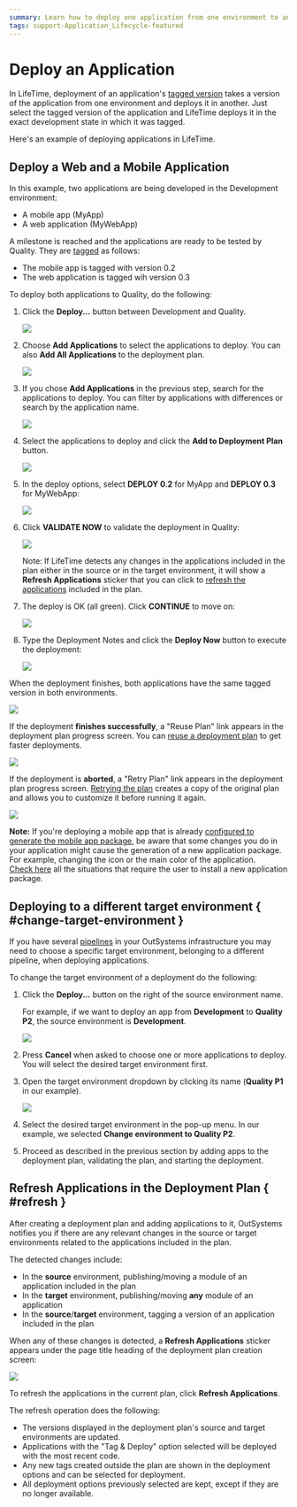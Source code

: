 ```yaml
---
summary: Learn how to deploy one application from one environment to another.
tags: support-Application_Lifecycle-featured
---
```


# Deploy an Application

In LifeTime, deployment of an application's [tagged version](<tag-a-version.md>) takes a version of the application from one environment and deploys it in another. Just select the tagged version of the application and LifeTime deploys it in the exact development state in which it was tagged.

Here's an example of deploying applications in LifeTime.

## Deploy a Web and a Mobile Application

In this example, two applications are being developed in the Development environment:

* A mobile app (MyApp)
* A web application (MyWebApp)

A milestone is reached and the applications are ready to be tested by Quality. They are [tagged](<tag-a-version.md>) as follows:

* The mobile app is tagged with version 0.2
* The web application is tagged wih version 0.3

To deploy both applications to Quality, do the following:

1. Click the **Deploy...** button between Development and Quality.

    ![](images/deploy-an-application-1.png)

1. Choose **Add Applications** to select the applications to deploy. You can also **Add All Applications** to the deployment plan.

    ![](images/deploy-an-application-2.png)

1. If you chose **Add Applications** in the previous step, search for the applications to deploy. You can filter by applications with differences or search by the application name. 

    ![](images/deploy-an-application-3.png)

1. Select the applications to deploy and click the **Add to Deployment Plan** button.

    ![](images/deploy-an-application-4.png)

1. In the deploy options, select **DEPLOY 0.2** for MyApp and **DEPLOY 0.3** for MyWebApp:

    ![](images/deploy-an-application-5.png)

1. Click **VALIDATE NOW** to validate the deployment in Quality: 

    ![](images/deploy-an-application-6.png)

    Note: If LifeTime detects any changes in the applications included in the plan either in the source or in the target environment, it will show a **Refresh Applications** sticker that you can click to [refresh the applications](#refresh) included in the plan.

1. The deploy is OK (all green). Click **CONTINUE** to move on:
    
    ![](images/deploy-an-application-7.png)

1. Type the Deployment Notes and click the **Deploy Now** button to execute the deployment:
    
    ![](images/deploy-an-application-8.png)

When the deployment finishes, both applications have the same tagged version in both environments.

![](images/deploy-an-application-9.png)

If the deployment **finishes successfully**, a "Reuse Plan" link appears in the deployment plan progress screen. You can [reuse a deployment plan](deployment-plans.md#reuse) to get faster deployments.

![](images/lt-reuse-plan-link.png)

If the deployment is **aborted**, a "Retry Plan" link appears in the deployment plan progress screen. [Retrying the plan](deployment-plans.md#retry) creates a copy of the original plan and allows you to customize it before running it again.

![](images/lt-retry-plan-link.png)

**Note:** If you're deploying a mobile app that is already [configured to generate the mobile app package](<../../deliver-mobile/generate-distribute-mobile-app/intro.md>), be aware that some changes you do in your application might cause the generation of a new application package. For example, changing the icon or the main color of the application.  
[Check here](../../deliver-mobile/mobile-app-update-scenarios.md#situations-when-the-user-must-install-a-new-build) all the situations that require the user to install a new application package.


## Deploying to a different target environment { #change-target-environment }

If you have several [pipelines](https://www.outsystems.com/evaluation-guide/outsystems-cloud-architecture/#2) in your OutSystems infrastructure you may need to choose a specific target environment, belonging to a different pipeline, when deploying applications.

To change the target environment of a deployment do the following:

1. Click the **Deploy...** button on the right of the source environment name.  

    For example, if we want to deploy an app from **Development** to **Quality P2**, the source environment is **Development**.

    ![](images/deploy-dev-quality-p1-lt.png)

1. Press **Cancel** when asked to choose one or more applications to deploy. You will select the desired target environment first.

1. Open the target environment dropdown by clicking its name (**Quality P1** in our example).

    ![](images/deploy-choose-target-environment-lt.png)

1. Select the desired target environment in the pop-up menu. In our example, we selected **Change environment to Quality P2**.

1. Proceed as described in the previous section by adding apps to the deployment plan, validating the plan, and starting the deployment.


## Refresh Applications in the Deployment Plan { #refresh }

After creating a deployment plan and adding applications to it, OutSystems notifies you if there are any relevant changes in the source or target environments related to the applications included in the plan.

The detected changes include:

* In the **source** environment, publishing/moving a module of an application included in the plan 
* In the **target** environment, publishing/moving **any** module of an application
* In the **source**/**target** environment, tagging a version of an application included in the plan 

When any of these changes is detected, a **Refresh Applications** sticker appears under the page title heading of the deployment plan creation screen:

![](images/lt-refresh-applications.png)

To refresh the applications in the current plan, click **Refresh Applications**.

The refresh operation does the following:

* The versions displayed in the deployment plan's source and target environments are updated.
* Applications with the "Tag & Deploy" option selected will be deployed with the most recent code.
* Any new tags created outside the plan are shown in the deployment options and can be selected for deployment.
* All deployment options previously selected are kept, except if they are no longer available.
